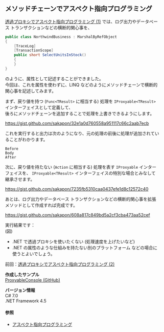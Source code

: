 ## メソッドチェーンでアスペクト指向プログラミング

[透過プロキシでアスペクト指向プログラミング (1)](Transparent-Proxy-AOP-1.md) では、ログ出力やデータベース トランザクションなどの横断的関心事を、

```c#
public class NorthwindBusiness : MarshalByRefObject
{
    [TraceLog]
    [TransactionScope]
    public short SelectUnitsInStock()
    {
    }
}
```

のように、属性として記述することができました。  
今回は、これを属性を使わずに、LINQ などのようにメソッドチェーンで横断的関心事を記述してみます。

まず、戻り値を持つ (`Func<TResult>` に相当する) 処理を `IProxyable<TResult>` インターフェイスとして定義して、  
後ろにメソッドチェーンを追加することで処理を上書きできるようにします。

https://gist.github.com/sakapon/32e1a0d760558a951117c66c2aab7ecb

これを実行すると出力は次のようになり、元の処理の前後に処理が追加されていることがわかります。

```
Before
Body
After
```

次に、戻り値を持たない (`Action` に相当する) 処理を表す `IProxyable` インターフェイスを、
`IProxyable<TResult>` インターフェイスの特別な場合とみなして継承させます。

https://gist.github.com/sakapon/7235fb5310caa0437efe1d8c12572c40

あとは、ログ出力やデータベース トランザクションなどの横断的関心事を拡張メソッドとして作成すれば完成です。

https://gist.github.com/sakapon/608a817c849bd5a2cf3cba473aa52cef

実行結果です：  
(図)

- .NET で透過プロキシを使いたくない (処理速度を上げたいなど)
- .NET の属性のような仕組みを持たない別のプラットフォーム
などの場合に使うとよいでしょう。

前回：[透過プロキシでアスペクト指向プログラミング (2)](Transparent-Proxy-AOP-2.md)

**作成したサンプル**  
[ProxyableConsole (GitHub)](https://github.com/sakapon/Samples-2017/tree/master/ProxySample/ProxyableConsole)

**バージョン情報**  
C# 7.0  
.NET Framework 4.5

#### 参照
- [アスペクト指向プログラミング](https://t.co/K3PluHqMbh)
